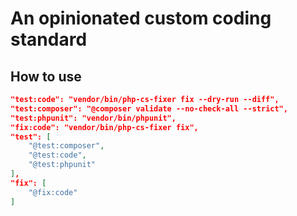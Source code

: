 # An opinionated custom coding standard

## How to use

```json
"test:code": "vendor/bin/php-cs-fixer fix --dry-run --diff",
"test:composer": "@composer validate --no-check-all --strict",
"test:phpunit": "vendor/bin/phpunit",
"fix:code": "vendor/bin/php-cs-fixer fix",
"test": [
    "@test:composer",
    "@test:code",
    "@test:phpunit"
],
"fix": [
    "@fix:code"
]
```

